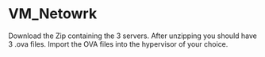 # VM_Netowrk
Download the Zip containing the 3 servers.
After unzipping you should have 3 .ova files.
Import the OVA files into the hypervisor of your choice.
